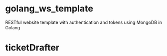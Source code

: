 # golang_ws_template
RESTful website template with authentication and tokens using MongoDB in Golang
# ticketDrafter
